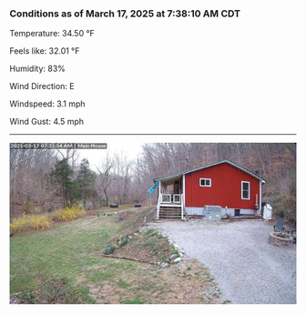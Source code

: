 ### Conditions as of March 17, 2025 at 7:38:10 AM CDT 

Temperature: 34.50 &deg;F

Feels like: 32.01 &deg;F

Humidity: 83%

Wind Direction: E

Windspeed: 3.1 mph

Wind Gust: 4.5 mph

---

<img src="./images/latest.jpeg"/>

